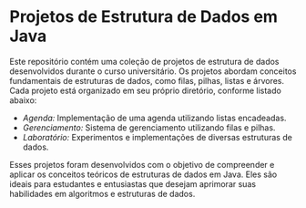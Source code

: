 # Projetos de Estrutura de Dados em Java
Este repositório contém uma coleção de projetos de estrutura de dados desenvolvidos durante o curso universitário. Os projetos abordam conceitos fundamentais de estruturas de dados, como filas, pilhas, listas e árvores. Cada projeto está organizado em seu próprio diretório, conforme listado abaixo:

- *Agenda:* Implementação de uma agenda utilizando listas encadeadas.
- *Gerenciamento:* Sistema de gerenciamento utilizando filas e pilhas.
- *Laboratório:* Experimentos e implementações de diversas estruturas de dados.

Esses projetos foram desenvolvidos com o objetivo de compreender e aplicar os conceitos teóricos de estruturas de dados em Java. Eles são ideais para estudantes e entusiastas que desejam aprimorar suas habilidades em algoritmos e estruturas de dados.
